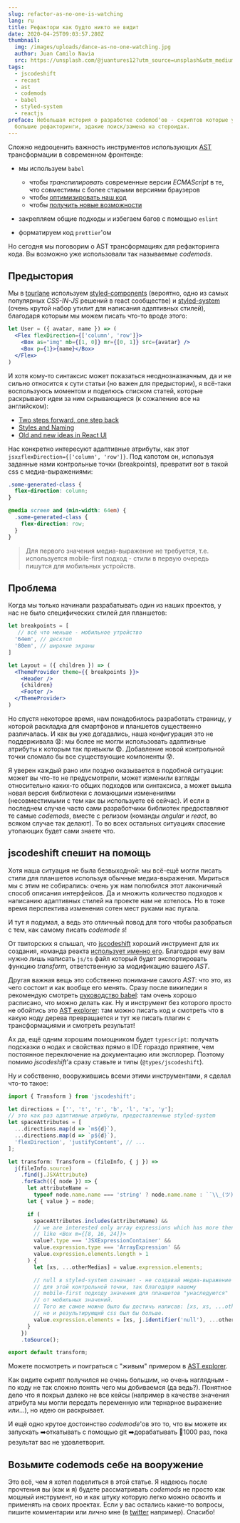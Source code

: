 ```yaml
---
slug: refactor-as-no-one-is-watching
lang: ru
title: Рефактори как будто никто не видит
date: 2020-04-25T09:03:57.280Z
thumbnail:
  img: /images/uploads/dance-as-no-one-watching.jpg
  author: Juan Camilo Navia
  src: https://unsplash.com/@juantures12?utm_source=unsplash&utm_medium=referral&utm_content=creditCopyText
tags:
  - jscodeshift
  - recast
  - ast
  - codemods
  - babel
  - styled-system
  - reactjs
preface: Небольшая история о разработке codemod'ов - скриптов которые упрощают
  большие рефакторинги, эдакие поиск/замена на стероидах.
---
```

Сложно недооценить важность инструментов использующих [AST](https://en.wikipedia.org/wiki/Abstract_syntax_tree) трансформации в современном фронтенде:

* мы используем `babel`

  * чтобы *транспилировать* современные версии *ECMAScript* в те, что совместимы с более старыми версиями браузеров
  * чтобы [оптимизировать наш код](https://github.com/jamiebuilds/babel-react-optimize)
  * чтобы [получить новые возможности](https://emotion.sh/docs/css-prop)
* закрепляем общие подходы и избегаем багов с помощью `eslint`
* форматируем код `prettier`'ом

Но сегодня мы поговорим о AST трансформациях для рефакторинга кода. Вы возможно уже использовали так называемые *codemods*.

##  Предыстория

Мы в [tourlane](https://www.tourlane.de/) используем [styled-components](https://styled-components.com/) (вероятно, одно из самых популярных *CSS-IN-JS* решений в react сообществе) и [styled-system](https://styled-system.com/) (очень крутой набор утилит для написания адаптивных стилей), благодаря которым мы можем писать что-то вроде этого:

```jsx
let User = ({ avatar, name }) => (
  <Flex flexDirection={['column', 'row']}>
    <Box as="img" mb={[1, 0]} mr={[0, 1]} src={avatar} />
    <Box p={1}>{name}</Box>
  </Flex>
)
```

И хотя кому-то синтаксис может показаться неоднозназначным, да и не сильно относится к сути статьи (но важен для предыстории), я всё-таки воспользуюсь моментом и поделюсь списком статей, которые раскрывают идеи за ним скрывающиеся (к сожалению все на английском):

* [Two steps forward, one step back](https://jxnblk.com/blog/two-steps-forward/)
* [Styles and Naming](<* [https://www.christopherbiscardi.com/post/styles-and-naming](https://www.christopherbiscardi.com/post/styles-and-naming/)/>)
* [Old and new ideas in React UI](https://react-ui.dev/core-concepts/ideas)

Нас конкретно интересуют адаптивные атрибуты, как этот `jsx±flexDirection={['column', 'row']}`. Под капотом он, используя заданные нами контрольные точки (breakpoints), превратит вот в такой css с медиа-выражениями:

```css
.some-generated-class {
  flex-direction: column;
}

@media screen and (min-width: 64em) {
  .some-generated-class {
    flex-direction: row;
  }
}
```

> Для первого значения медиа-выражение не требуется, т.е. используется mobile-first подход - стили в первую очередь пишутся для мобильных устройств.

## Проблема

Когда мы только начинали разрабатывать один из наших проектов, у нас не было специфических стилей  для планшетов:

```jsx
let breakpoints = [
   // всё что меньше - мобильное утройство
  '64em', // десктоп
  '80em', // широкие экраны
]

let Layout = ({ children }) => (
  <ThemeProvider theme={{ breakpoints }}>
    <Header />
    {children}
    <Footer />
  </ThemeProvider>
)
```

Но спустя некоторое время, нам понадобилось разработать страницу, у которой раскладка для смартфонов и планшетов существенно различалась. И как вы уже догадались, наша конфигурация это не поддерживала 😧: мы более не могли использовать адаптивные атрибуты к которым так привыкли 😨. Добавление новой контрольной точки сломало бы все существующие компоненты 😰.

Я уверен каждый рано или поздно оказывается в подобной ситуации: может вы что-то не предусмотрели, может изменили взгляды относительно каких-то общих подходов или синтаксиса, а может вышла новая версия библиотеки с ломающими изменениями (несовместимыми с тем как вы используете её сейчас). И если в последнем случае часто сами разработчики библиотек предоставляют те самые *codemods*, вместе с релизом (команды *angular* и *react*, во всяком случае так делают). То во всех остальных ситуациях спасение утопающих будет сами знаете что.

## jscodeshift  спешит на помощь

Хотя наша ситуация не была безвыходной: мы всё-ещё могли писать стили для планшетов используя обычные медиа-выражения. Мириться мы с этим не собирались: очень уж нам полюбился этот лаконичный способ описания интерфейсов. Да и множить количество подходов к написанию адаптивных стилей на проекте нам не хотелось. Но в тоже время перспектива изменения сотен мест руками нас пугала.

И тут я подумал, а ведь это отличный повод для того чтобы разобраться с тем, как самому писать *codemode
s*!

От твиторских я слышал, что [jscodeshift](https://github.com/facebook/jscodeshift) хороший инструмент для их создания, команда реакта [использует именно его](https://github.com/reactjs/react-codemod). Благодаря ему вам нужно лишь написать `js/ts` файл который будет экспортировать функцию *transform,* ответственную за модификацию вашего *AST*.

Другая важная вещь это собственно понимание самого *AST*: что это, из чего состоит и как вообще его менять. Сразу после википедии я рекомендую смотреть [руководство babel](https://github.com/jamiebuilds/babel-handbook/blob/master/translations/ru/README.md): там очень хорошо расписано, что можно делать как. Ну и инструмент без которого просто не обойтись это [AST explorer](https://astexplorer.net/): там можно писать код и смотреть что в какую ноду дерева превращается и тут же писать плагин с трансформациями и смотреть результат!

Ах да, ещё одним хорошим помощником будет `typescript`: получать подсказки о нодах и свойствах прямо в IDE гораздо приятнее, чем постоянное переключение на документацию или эксплорер. Поэтому помимо *jscodeshift*'а сразу ставьте и типы (`@types/jscodeshift`).

Ну и собственно, вооружившись всеми этими инструментами, я сделал что-то такое:

```typescript
import { Transform } from 'jscodeshift';

let directions = ['', 't', 'r', 'b', 'l', 'x', 'y'];
// это как раз адаптивные атрибуты, предоставленные styled-system
let spaceAttributes = [
  ...directions.map(d => `m${d}`),
  ...directions.map(d => `p${d}`),
  'flexDirection', 'justifyContent', // ...
];

let transform: Transform = (fileInfo, { j }) =>
  j(fileInfo.source)
    .find(j.JSXAttribute)
    .forEach(({ node }) => {
      let attributeName =
        typeof node.name.name === 'string' ? node.name.name : `¯\\_(ツ)_/¯`;
      let { value } = node;

      if (
        spaceAttributes.includes(attributeName) &&
        // we are interested only array expressions which has more then 1 value
        // like <Box m={[8, 16, 24]}>
        value?.type === 'JSXExpressionContainer' &&
        value.expression.type === 'ArrayExpression' &&
        value.expression.elements.length > 1
      ) {
        let [xs, ...otherMedias] = value.expression.elements;

        // null в styled-system означает - не создавай медиа-выражение
        // для этой контрольной точки, так благодаря нашему
        // mobile-first подходу значения для планшетов "унаследуются"
        // от мобильных значений.
        // Того же самое можно было бы достичь написав: [xs, xs, ...otherMedias],
        // но и результирующий css был бы больше.
        value.expression.elements = [xs, j.identifier('null'), ...otherMedias];
      }
    })
    .toSource();

export default transform;
```

Можете посмотреть и поиграться с "живым" примером в [AST explorer](https://astexplorer.net/#/gist/d76e9a0c6e5f0cea12c039bc1b3f0d4c/4a5c9afcfda6967a4d0205ba8093e2b0c363ac4c).

Как видите скрипт получился не очень большим, но очень наглядным - по коду не так сложно понять чего мы добиваемся (да ведь?). Понятное дело что я покрыл далеко не все кейсы (например в качестве значения атрибута мы могли передать переменную или тернарное выражение или...), но идею он раскрывает.

И ещё одно крутое достоинство *codemode*'ов это то, что вы можете их запускать ➡️откатывать с помощью git ➡️дорабатывать 🔁1000 раз, пока результат вас не удовлетворит.

## Возьмите codemods себе на вооружение

Это всё, чем я хотел поделиться в этой статье. Я надеюсь после прочтения вы (как и я) будете рассматривать *codemods* не просто как мощный инструмент, но и как штуку которую легко можно освоить и применять на своих проектах. Если у вас остались какие-то вопросы, пишите комментарии или лично мне (в [twitter](https://twitter.com/kitos_kirsanov) например). Спасибо!